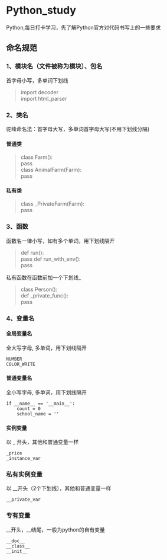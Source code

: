 # Python_study

Python,每日打卡学习，先了解Python官方对代码书写上的一些要求

## 命名规范

### 1、模块名（文件被称为模块）、包名

首字母小写，多单词下划线
>import decoder  
import html_parser  

### 2、类名

驼峰命名法：首字母大写，多单词首字母大写(不用下划线分隔)  

#### 普通类

>class Farm():  
    pass  
>class AnimalFarm(Farm):  
    pass  

#### 私有类

>class _PrivateFarm(Farm):  
    pass

### 3、函数

函数名一律小写，如有多个单词，用下划线隔开
>def run():  
    pass
>def run_with_env():  
    pass

私有函数在函数前加一个下划线_
>class Person():  
    def _private_func():  
       pass

### 4、变量名

#### 全局变量名

全大写字母, 多单词，用下划线隔开  

```cython
NUMBER
COLOR_WRITE
```

#### 普通变量名

全小写字母, 多单词，用下划线隔开  

```cython
if __name__ == '__main__':
    count = 0
    school_name = ''
```

#### 实例变量

以 _ 开头，其他和普通变量一样

```cython
_price
_instance_var
```

### 私有实例变量

以 __开头（2个下划线），其他和普通变量一样

``` cython
__private_var
```

### 专有变量

__开头，__结尾，一般为python的自有变量

``` cython
__doc__
__class__
__init__
```
